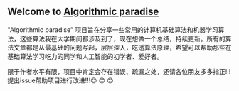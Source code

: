 ## Welcome to [Algorithmic paradise](https://chang-lehung.github.io/#/)

"Algorithmic paradise” 项目旨在分享一些常用的计算机基础算法和机器学习算法，这些算法我在大学期间都涉及到了，现在想做一个总结，持续更新。所有的算法文章都是从最基础的问题写起，层层深入，吃透算法原理，希望可以帮助那些在基础算法学习吃力的同学和人工智能的初学者、爱好者。

限于作者水平有限，项目中肯定会存在错误、疏漏之处，还请各位朋友多多指正!!!提出issue帮助项目进行改进!!!:blush:	:blush:	:blush:	
